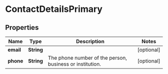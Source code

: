 
# ContactDetailsPrimary

## Properties
Name | Type | Description | Notes
------------ | ------------- | ------------- | -------------
**email** | **String** |  |  [optional]
**phone** | **String** | The phone number of the person, business or institution. |  [optional]



